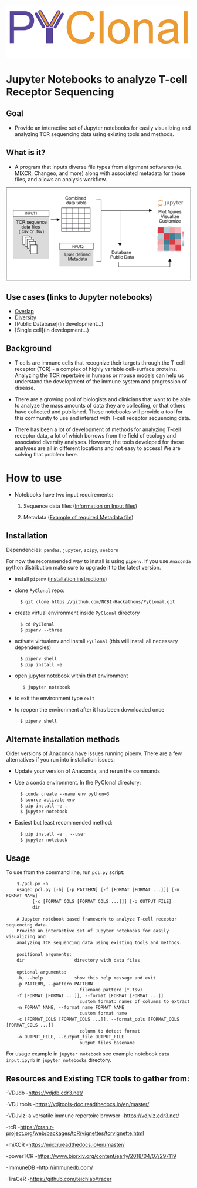 ![](PyClonal_Logo.png?raw=true)

# Jupyter Notebooks to analyze T-cell Receptor Sequencing

## Goal

- Provide an interactive set of Jupyter notebooks for easily visualizing and analyzing TCR sequencing data using existing tools and methods.

## What is it?

- A program that inputs diverse file types from alignment softwares (ie. MIXCR, Changeo, and more) along with associated metadata for those files, and allows an analysis workflow.

![](Workflow3.png?raw=true)


## Use cases (links to Jupyter notebooks)

* [Overlap](https://github.com/NCBI-Hackathons/PyClonal/blob/master/jupyter_notebooks/Overlap_Analysis.ipynb)
* [Diversity](https://github.com/NCBI-Hackathons/PyClonal/blob/master/jupyter_notebooks/Diversity_Analysis.ipynb)
* [Public Database](In development...)
* [Single cell](In development...)


## Background

- T cells are immune cells that recognize their targets through the T-cell receptor (TCR) - a complex of highly variable cell-surface proteins. Analyzing the TCR repertoire in humans or mouse models can help us understand the development of the immune system and progression of disease. 

- There are a growing pool of biologists and clinicians that want to be able to analyze the mass amounts of data they are collecting, or that others have collected and published. These notebooks will provide a tool for this community to use and interact with T-cell receptor sequencing data.

- There has been a lot of development of methods for analyzing T-cell receptor data, a lot of which borrows from the field of ecology and associated diversity analyses. However, the tools developed for these analyses are all in different locations and not easy to access! We are solving that problem here.

# How to use

- Notebooks have two input requirements:

     1. Sequence data files
        ([Information on Input files](https://github.com/NCBI-Hackathons/PyClonal/blob/master/jupyter_notebooks/data%20input.ipynb))
             
     2. Metadata
        ([Example of required Metadata file](https://github.com/NCBI-Hackathons/PyClonal/blob/master/sample_input_files/metadata_demo.csv))

## Installation

Dependencies: `pandas`, `jupyter`, `scipy`, `seaborn`


For now the recommended way to install is using `pipenv`. If you use `Anaconda` python distribution make sure to upgrade it to the latest version.

- install `pipenv` ([installation instructions](https://docs.pipenv.org/install/))
- clone `PyClonal` repo:

        $ git clone https://github.com/NCBI-Hackathons/PyClonal.git

- create virtual environment inside `PyClonal` directory

        $ cd PyClonal
        $ pipenv --three
        
- activate virtualenv and install `PyClonal` (this will install all necessary dependencies)
        
        $ pipenv shell
        $ pip install -e .

- open jupyter notebook within that environment
        
         $ jupyter notebook

- to exit the environment type `exit`

- to reopen the environment after it has been downloaded once

        $ pipenv shell

## Alternate installation methods

Older versions of Anaconda have issues running pipenv.  There are a few alternatives if you run into installation issues:

- Update your version of Anaconda, and rerun the commands

- Use a conda environment.  In the PyClonal directory:

        $ conda create --name env python=3
        $ source activate env
        $ pip install -e .
        $ jupyter notebook

- Easiest but least recommended method:

        $ pip install -e . --user
        $ jupyter notebook

## Usage

To use from the command line, run `pcl.py` script:

        $./pcl.py -h
        usage: pcl.py [-h] [-p PATTERN] [-f [FORMAT [FORMAT ...]]] [-n FORMAT_NAME]
              [-c [FORMAT_COLS [FORMAT_COLS ...]]] [-o OUTPUT_FILE]
              dir

        A Jupyter notebook based framework to analyze T-cell receptor sequencing data.
        Provide an interactive set of Jupyter notebooks for easily visualizing and
        analyzing TCR sequencing data using existing tools and methods.

        positional arguments:
        dir                   directory with data files

        optional arguments:
        -h, --help            show this help message and exit
        -p PATTERN, --pattern PATTERN
                                filename patterd (*.tsv)
        -f [FORMAT [FORMAT ...]], --format [FORMAT [FORMAT ...]]
                                custom format: names of columns to extract
        -n FORMAT_NAME, --format_name FORMAT_NAME
                                custom format name
        -c [FORMAT_COLS [FORMAT_COLS ...]], --format_cols [FORMAT_COLS [FORMAT_COLS ...]]
                                column to detect format
        -o OUTPUT_FILE, --output_file OUTPUT_FILE
                                output files basename

For usage example in `jupyter notebook` see example notebook `data input.ipynb`
in `jupyter_notebooks` directory.

## Resources and Existing TCR tools to gather from:

-VDJdb -https://vdjdb.cdr3.net/

-VDJ tools -https://vdjtools-doc.readthedocs.io/en/master/

-VDJviz: a versatile immune repertoire browser -https://vdjviz.cdr3.net/

-tcR -https://cran.r-project.org/web/packages/tcR/vignettes/tcrvignette.html

-miXCR -https://mixcr.readthedocs.io/en/master/

-powerTCR -https://www.biorxiv.org/content/early/2018/04/07/297119

-ImmuneDB -http://immunedb.com/

-TraCeR -https://github.com/teichlab/tracer

